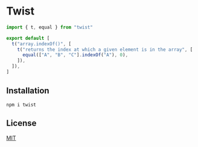 <a name="twist"></a>

# Twist

```js
import { t, equal } from "twist"

export default [
  t("array.indexOf()", [
    t("returns the index at which a given element is in the array", [
      equal(["A", "B", "C"].indexOf("A"), 0),
    ]),
  ]),
]
```

## Installation

```console
npm i twist
```

## License

[MIT](LICENSE.md)
